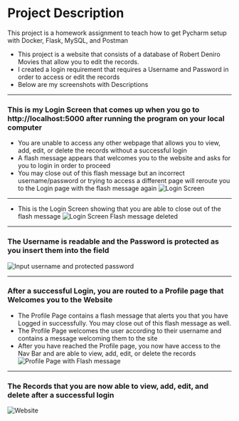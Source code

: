 # Project Description
This project is a homework assignment to teach how to get Pycharm setup with Docker, Flask, MySQL, and Postman

- This project is a website that consists of a database of Robert Deniro Movies that allow you to edit the records.
- I created a login requirement that requires a Username and Password in order to access or edit the records
- Below are my screenshots with Descriptions

---

### This is my Login Screen that comes up when you go to http://localhost:5000 after running the program on your local computer
- You are unable to access any other webpage that allows you to view, add, edit, or delete the records without a successful login
- A flash message appears that welcomes you to the website and asks for you to login in order to proceed
- You may close out of this flash message but an incorrect username/password or trying to access a different page will reroute you to the Login page with the flash message again
![Login Screen](https://user-images.githubusercontent.com/85648353/127890453-0af95d1f-34a5-411c-a0db-ea4f0167cb34.PNG)

---

- This is the Login Screen showing that you are able to close out of the flash message
![Login Screen Flash message deleted](https://user-images.githubusercontent.com/85648353/127890558-1024306c-62d5-4d65-ba10-af22d726de5f.PNG)

---

### The Username is readable and the Password is protected as you insert them into the field
![Input username and protected password](https://user-images.githubusercontent.com/85648353/127890690-9bd40695-540c-4cef-ad1a-6e640a441b11.PNG)

---

### After a successful Login, you are routed to a Profile page that Welcomes you to the Website 
- The Profile Page contains a flash message that alerts you that you have Logged in successfully. You may close out of this flash message as well.
- The Profile Page welcomes the user according to their username and contains a message welcoming them to the site
- After you have reached the Profile page, you now have access to the Nav Bar and are able to view, add, edit, or delete the records
![Profile Page with Flash message](https://user-images.githubusercontent.com/85648353/127891124-9f1617de-df20-44a9-9636-afd2af8f31ea.PNG)

---

### The Records that you are now able to view, add, edit, and delete after a successful login
![Website](https://user-images.githubusercontent.com/85648353/127891315-397deec9-0fc2-4b22-91ac-800419164592.PNG)

